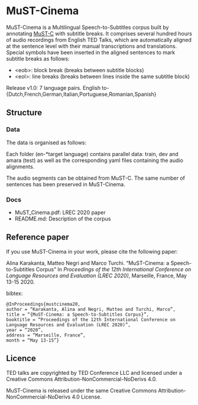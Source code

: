 # MuST-Cinema
MuST-Cinema is a Multilingual Speech-to-Subtitles corpus built by annotating [MuST-C](https://ict.fbk.eu/must-c/) with subtitle breaks.
It comprises several hundred hours of audio recordings from English TED Talks, which are automatically aligned at the sentence level with their manual transcriptions and translations.
Special symbols have been inserted in the aligned sentences to mark subtitle breaks as follows:
- \<eob\>: block break (breaks between subtitle blocks)
- \<eol\>: line breaks (breaks between lines inside the same subtitle block)

Release v1.0: 7 language pairs.
English to-{Dutch,French,German,Italian,Portuguese,Romanian,Spanish}

## Structure
### Data
The data is organised as follows:

Each folder (en-*target language) contains parallel data: train, dev and amara (test) as well as the corresponding yaml files containing the audio alignments.

The audio segments can be obtained from MuST-C. The same number of sentences has been preserved in MuST-Cinema.


### Docs
- MuST\_Cinema.pdf: LREC 2020 paper
- README.md: Description of the corpus

## Reference paper

If you use MuST-Cinema in your work, please cite the following paper:

Alina Karakanta, Matteo Negri and Marco Turchi.
“MuST-Cinema: a Speech-to-Subtitles Corpus”
In *Proceedings of the 12th International Conference on Language Resources and Evaluation (LREC 2020)*, Marseille, France, May 13-15 2020.

 

bibtex:
```
@InProceedings{mustcinema20,
author = “Karakanta, Alina and Negri, Matteo and Turchi, Marco”,
title = “{MuST-Cinema: a Speech-to-Subtitles Corpus}”,
booktitle = “Proceedings of the 12th International Conference on Language Resources and Evaluation (LREC 2020)”,
year = “2020”,
address = “Marseille, France”,
month = “May 13-15”}
```

## Licence
TED talks are copyrighted by TED Conference LLC and licensed under a Creative Commons Attribution-NonCommercial-NoDerivs 4.0.

MuST-Cinema is released under the same Creative Commons Attribution-NonCommercial-NoDerivs 4.0 License.
